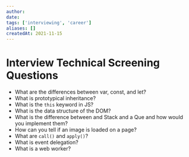 ```yaml
---
author: 
date: 
tags: ['interviewing', 'career']
aliases: []
createdAt: 2021-11-15
---
```

# Interview Technical Screening Questions
- What are the differences between var, const, and let?
- What is prototypical inheritance?
- What is the `this` keyword in JS?
- What is the data structure of the DOM?
- What is the difference between and Stack and a Que and how would you implement them?
- How can you tell if an image is loaded on a page?
- What are `call()` and `apply()`?
- What is event delegation?
- What is a web worker?